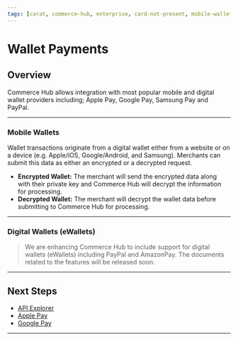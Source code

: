 ```yaml
---
tags: [carat, commerce-hub, enterprise, card-not-present, mobile-wallets, encrypted-wallet, decrypted-wallet]
---
```


# Wallet Payments

## Overview

Commerce Hub allows integration with most popular mobile and digital wallet providers including; Apple Pay, Google Pay, Samsung Pay and PayPal.

---

### Mobile Wallets

Wallet transactions originate from a digital wallet either from a website or on a device (e.g. Apple/iOS, Google/Android, and Samsung). Merchants can submit this data as either an encrypted or a decrypted request. 

- **Encrypted Wallet:** The merchant will send the encrypted data along with their private key and Commerce Hub will decrypt the information for processing.
- **Decrypted Wallet:** The merchant will decrypt the wallet data before submitting to Commerce Hub for processing.


<!--
CyberSource offers merchants two options for processing Apple Pay transactions:
Merchant decryption
CyberSource decryption
Both options are available for mobile transactions and Web transactions.
The merchant decryption option enables you to decrypt the encrypted payment data from Apple to retrieve the payment network token, the expiry date, the cryptogram, and other payment data associated with the transaction. To use this option, first obtain a Certificate Signing Request (CSR) directly from Apple. You then submit the authorization request with the payment network tokenization data as in "Payment Network Tokenization."
The CyberSource decryption option enables you to simplify your payment processing by allowing CyberSource to decrypt the payment data for you during processing. To use this option:
-->

---

### Digital Wallets (eWallets)

<!-- theme: danger -->
> We are enhancing Commerce Hub to include support for digital wallets (eWallets) including PayPal and AmazonPay. The documents related to the features will be released soon. 

---

## Next Steps
- [API Explorer](url)
- [Apple Pay](?path=docs/Online-Mobile-Digital/Wallets-AltPayments/Apple-Pay/Apple-Pay.md)
- [Google Pay](?path=docs/Online-Mobile-Digital/Wallets-AltPayments/Google-Pay/Google-Pay.md)

---